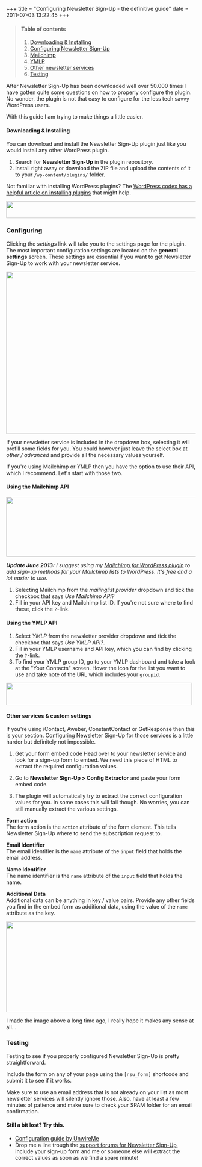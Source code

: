 +++
title = "Configuring Newsletter Sign-Up - the definitive guide"
date = 2011-07-03 13:22:45
+++

<span id="top"></span>

> #### Table of contents
> 1. [Downloading & Installing](#downloading-installing)
> 2. [Configuring Newsletter Sign-Up](#configuring)
> 	1. [Mailchimp](#using-the-mailchimp-api)
>   2. [YMLP](#using-the-ymlp-api)
>   3. [Other newsletter services](#other-services-custom-settings)
> 3. [Testing](#testing)

After Newsletter Sign-Up has been downloaded well over 50.000 times I have gotten quite some questions on how to properly configure the plugin. No wonder, the plugin is not that easy to configure for the less tech savvy WordPress users.

With this guide I am trying to make things a little easier.

#### Downloading & Installing

You can download and install the Newsletter Sign-Up plugin just like you would install any other WordPress plugin.

1. Search for **Newsletter Sign-Up** in the plugin repository.
1. Install right away or download the ZIP file and upload the contents of it to your `/wp-content/plugins/` folder.

Not familiar with installing WordPress plugins? The [WordPress codex has a helpful article on installing plugins](https://codex.wordpress.org/Managing_Plugins#Installing_Plugins) that might help.

<img src="/media/2011/nsu-1.jpg" alt="" title="newsletter-sign-up-activated-plugin" width="726" height="45" class="aligncenter size-full wp-image-581" />

### Configuring

Clicking the _settings_ link will take you to the settings page for the plugin. The most important configuration settings are located on the **general settings** screen. These settings are essential if you want to get Newsletter Sign-Up to work with your newsletter service.

<img src="/media/2011/nsu-2.jpg" alt="" title="newsletter-sign-up-configuration-screen" width="758" height="431" class="aligncenter size-full wp-image-583" />

If your newsletter service is included in the dropdown box, selecting it will prefill some fields for you. You could however just leave the select box at _other / advanced_ and provide all the necessary values yourself.

If you're using Mailchimp or YMLP then you have the option to use their API, which I recommend. Let's start with those two.

#### Using the Mailchimp API

<img src="/media/2011/nsu-3.jpg" alt="" title="newsletter-sign-up-Mailchimp-api" width="597" height="159" class="aligncenter size-full wp-image-585" />

_**Update June 2013:** I suggest using my [Mailchimp for WordPress plugin](https://www.mc4wp.com/) to add sign-up methods for your Mailchimp lists to WordPress. It's free and a lot easier to use._

1. Selecting Mailchimp from the _mailinglist provider_ dropdown and tick the checkbox that says _Use Mailchimp API?_
2. Fill in your API key and Mailchimp list ID. If you're not sure where to find these, click the `?`-link.

#### Using the YMLP API

1. Select _YMLP_ from the newsletter provider dropdown and tick the checkbox that says _Use YMLP API?_.
2. Fill in your YMLP username and API key, which you can find by clicking the `?`-link.
3. To find your YMLP group ID, go to your YMLP dashboard and take a look at the "Your Contacts" screen. Hover the icon for the list you want to use and take note of the URL which includes your `groupid`.

<img src="/media/2011/nsu-4.jpg" alt="" title="newsletter-sign-up-ymlp-group-id" width="494" height="59" class="aligncenter size-full wp-image-587" />

#### Other services & custom settings

If you're using iContact, Aweber, ConstantContact or GetResponse then this is your section. Configuring Newsletter Sign-Up for those services is a little harder but definitely not impossible.

1. Get your form embed code
Head over to your newsletter service and look for a sign-up form to embed. We need this piece of HTML to extract the required configuration values.

2. Go to **Newsletter Sign-Up > Config Extractor** and paste your form embed code.

3. The plugin will automatically try to extract the correct configuration values for you. In some cases this will fail though. No worries, you can still manually extract the various settings.

**Form action**<br />
The form action is the `action` attribute of the form element. This tells Newsletter Sign-Up where to send the subscription request to.

**Email Identifier**<br />
The email identifier is the `name` attribute of the `input` field that holds the email address.

**Name Identifier**<br />
The name identifier is the `name` attribute of the `input` field that holds the name.

**Additional Data**<br />
Additional data can be anything in key / value pairs. Provide any other fields you find in the embed form as additional data, using the value of the `name` attribute as the key.

<img src="/media/2011/nsu-5.jpg" alt="" title="newsletter-sign-up-extract-values" width="758" height="241" class="aligncenter size-full wp-image-591" />

I made the image above a long time ago, I really hope it makes any sense at all...

### Testing
Testing to see if you properly configured Newsletter Sign-Up is pretty straightforward.

Include the form on any of your page using the `[nsu_form]` shortcode and submit it to see if it works.

Make sure to use an email address that is not already on your list as most newsletter services will silently ignore those. Also, have at least a few minutes of patience and make sure to check your SPAM folder for an email confirmation.

#### Still a bit lost? Try this.
<ul>
	<li><a href="http://unwireme.com/boost-your-e-mail-newsletter-sign-up-conversion-rate-with-this-free-tip/">Configuration guide by UnwireMe</a></li>
	<li>Drop me a line trough the <a href="https://wordpress.org/tags/newsletter-sign-up?forum_id=10">support forums for Newsletter Sign-Up</a>, include your sign-up form and me or someone else will extract the correct values as soon as we find a spare minute!</li>
</ul>


